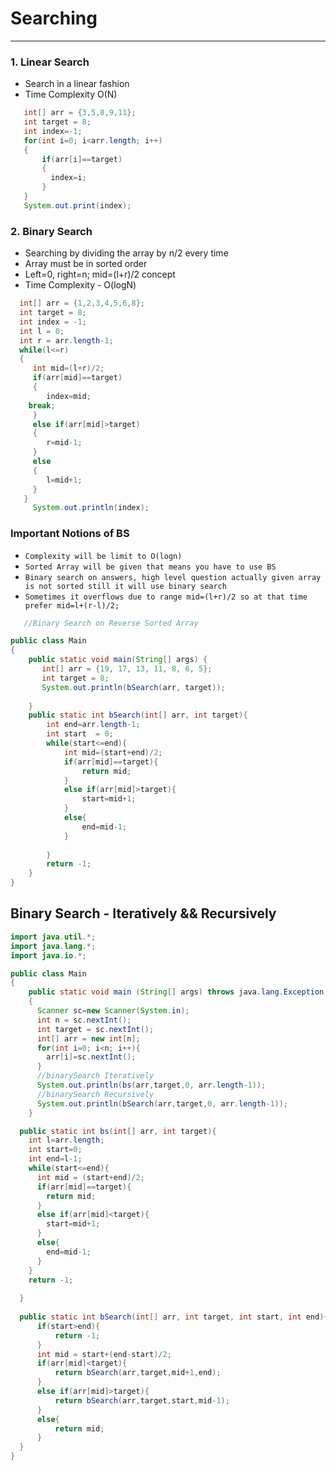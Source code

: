 # Searching
***
### 1. Linear Search 
* Search in a linear fashion
* Time Complexity O(N)
```Java
   int[] arr = {3,5,8,9,11};
   int target = 8;
   int index=-1;
   for(int i=0; i<arr.length; i++)
   {
       if(arr[i]==target)
       {
         index=i;
       }
   }
   System.out.print(index);
```

### 2. Binary Search
* Searching by dividing the array by n/2 every time
* Array must be in sorted order
* Left=0, right=n; mid=(l+r)/2 concept
* Time Complexity - O(logN)
```Java
  int[] arr = {1,2,3,4,5,6,8};
  int target = 8;
  int index = -1;
  int l = 0;
  int r = arr.length-1;
  while(l<=r)
  {
     int mid=(l+r)/2;
     if(arr[mid]==target)
     {
        index=mid;
	break;
     }
     else if(arr[mid]>target)
     {
        r=mid-1;
     }
     else
     {
        l=mid+1;
     }
   } 
     System.out.println(index);
```
### Important Notions of BS
- ```Complexity will be limit to O(logn)```
- ```Sorted Array will be given that means you have to use BS```
- ```Binary search on answers, high level question actually given array is not sorted still it will use binary search```
- ```Sometimes it overflows due to range mid=(l+r)/2 so at that time prefer mid=l+(r-l)/2;```

```Java
   //Binary Search on Reverse Sorted Array

public class Main
{
	public static void main(String[] args) {
	   int[] arr = {19, 17, 13, 11, 8, 6, 5};
	   int target = 8;
	   System.out.println(bSearch(arr, target));
	    
	}
	public static int bSearch(int[] arr, int target){
	    int end=arr.length-1;
	    int start  = 0;
	    while(start<=end){
	        int mid=(start+end)/2;
	        if(arr[mid]==target){
	            return mid;
	        }
	        else if(arr[mid]>target){
	            start=mid+1;
	        }
	        else{
	            end=mid-1;
	        }
	        
	    }
	    return -1;
	}
}
```

## Binary Search - Iteratively && Recursively
```Java
import java.util.*;
import java.lang.*;
import java.io.*;

public class Main
{
	public static void main (String[] args) throws java.lang.Exception
	{
	  Scanner sc=new Scanner(System.in);
      int n = sc.nextInt();
      int target = sc.nextInt();
      int[] arr = new int[n];
      for(int i=0; i<n; i++){
        arr[i]=sc.nextInt();
      }
      //binarySearch Iteratively
      System.out.println(bs(arr,target,0, arr.length-1));
      //binarySearch Recursively
      System.out.println(bSearch(arr,target,0, arr.length-1));
	}

  public static int bs(int[] arr, int target){
    int l=arr.length;
    int start=0;
    int end=l-1;
    while(start<=end){
      int mid = (start+end)/2;
      if(arr[mid]==target){
        return mid;
      }
      else if(arr[mid]<target){
        start=mid+1;
      }
      else{
        end=mid-1;
      }
    }
    return -1;
    
  }
  
  public static int bSearch(int[] arr, int target, int start, int end){
      if(start>end){
          return -1;
      }
      int mid = start+(end-start)/2;
      if(arr[mid]<target){
          return bSearch(arr,target,mid+1,end);
      }
      else if(arr[mid]>target){
          return bSearch(arr,target,start,mid-1);
      }
      else{
          return mid;
      }
  }
}

```

